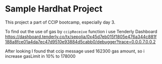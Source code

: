 # Sample Hardhat Project

This project a part of CCIP bootcamp, especially day 3.

To find out the use of gas by `ccipReceive` function i use Tenderly Dashboard
https://dashboard.tenderly.co/tx/sepolia/0x45d7eb015f1805e476a344c881f188a8fce01a4da7ec47d9510e93884d5cabb0/debugger?trace=0.0.0.7.0.0.2

After looking I found that ccip message used 162300 gas amount, so i increase gasLimit in 10% to 178000
